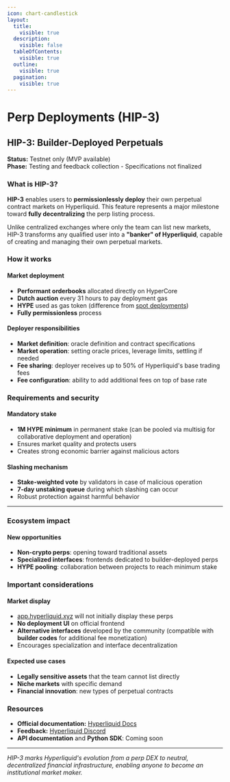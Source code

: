 ```yaml
---
icon: chart-candlestick
layout:
  title:
    visible: true
  description:
    visible: false
  tableOfContents:
    visible: true
  outline:
    visible: true
  pagination:
    visible: true
---
```


# Perp Deployments (HIP-3)

## HIP-3: Builder-Deployed Perpetuals

**Status:** Testnet only (MVP available)\
**Phase:** Testing and feedback collection - Specifications not finalized

### What is HIP-3?

**HIP-3** enables users to **permissionlessly deploy** their own perpetual contract markets on Hyperliquid. This feature represents a major milestone toward **fully decentralizing** the perp listing process.

Unlike centralized exchanges where only the team can list new markets, HIP-3 transforms any qualified user into a **"banker" of Hyperliquid**, capable of creating and managing their own perpetual markets.

### How it works

#### **Market deployment**

* **Performant orderbooks** allocated directly on HyperCore
* **Dutch auction** every 31 hours to pay deployment gas
* **HYPE** used as gas token (difference from [spot deployments](spot-deployments-hip-1-hip-2.md#gas-and-deployment-costs))
* **Fully permissionless** process

#### **Deployer responsibilities**

* **Market definition**: oracle definition and contract specifications
* **Market operation**: setting oracle prices, leverage limits, settling if needed
* **Fee sharing**: deployer receives up to 50% of Hyperliquid's base trading fees
* **Fee configuration**: ability to add additional fees on top of base rate

### Requirements and security

#### **Mandatory stake**

* **1M HYPE minimum** in permanent stake (can be pooled via multisig for collaborative deployment and operation)
* Ensures market quality and protects users
* Creates strong economic barrier against malicious actors

#### **Slashing mechanism**

* **Stake-weighted vote** by validators in case of malicious operation
* **7-day unstaking queue** during which slashing can occur
* Robust protection against harmful behavior

***

### Ecosystem impact

#### **New opportunities**

* **Non-crypto perps**: opening toward traditional assets
* **Specialized interfaces**: frontends dedicated to builder-deployed perps
* **HYPE pooling**: collaboration between projects to reach minimum stake

### Important considerations

#### **Market display**

* [app.hyperliquid.xyz](https://app.hyperliquid.xyz/trade) will not initially display these perps
* **No deployment UI** on official frontend
* **Alternative interfaces** developed by the community (compatible with **builder codes** for additional fee monetization)
* Encourages specialization and interface decentralization

#### **Expected use cases**

* **Legally sensitive assets** that the team cannot list directly
* **Niche markets** with specific demand
* **Financial innovation**: new types of perpetual contracts

### Resources

* **Official documentation:** [Hyperliquid Docs](https://hyperliquid.gitbook.io/hyperliquid-docs/hyperliquid-improvement-proposals-hips/hip-3-builder-deployed-perpetuals)
* **Feedback:** [Hyperliquid Discord](https://discord.com/invite/hyperliquid)
* **API documentation** and **Python SDK**: Coming soon

***

_HIP-3 marks Hyperliquid's evolution from a perp DEX to neutral, decentralized financial infrastructure, enabling anyone to become an institutional market maker._
